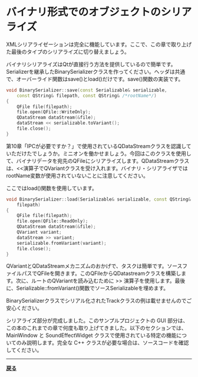 # バイナリ形式でのオブジェクトのシリアライズ

XMLシリアライゼーションは完全に機能しています。ここで、この章で取り上げた最後のタイプのシリアライズに切り替えましょう。

バイナリシリアライズはQtが直接行う方法を提供しているので簡単です。Serializerを継承したBinarySerializerクラスを作ってください。ヘッダは共通で、オーバーライド関数はsave()とload()だけです。save()関数の実装です。

```C++
void BinarySerializer::save(const Serializable& serializable,
    const QString& filepath, const QString& /*rootName*/)
{
    QFile file(filepath);
    file.open(QFile::WriteOnly);
    QDataStream dataStream(&file);
    dataStream << serializable.toVariant();
    file.close();
}
```

第10章「IPCが必要ですか？」で使用されているQDataStreamクラスを認識していただけたでしょうか。ミニオンを働かせましょう。今回はこのクラスを使用して、バイナリデータを宛先のQFileにシリアライズします。QDataStreamクラスは、<<演算子でQVariantクラスを受け入れます。バイナリ・シリアライザではrootName変数が使用されていないことに注意してください。

ここではload()関数を使用しています。

```C++
void BinarySerializer::load(Serializable& serializable, const QString&
    filepath)
{
    QFile file(filepath);
    file.open(QFile::ReadOnly);
    QDataStream dataStream(&file);
    QVariant variant;
    dataStream >> variant;
    serializable.fromVariant(variant);
    file.close();
}
```

QVariantとQDataStreamメカニズムのおかげで、タスクは簡単です。ソースファイルパスでQFileを開きます。このQFileからQDatastreamクラスを構築します。次に、ルートのQVariantを読み込むために >> 演算子を使用します。最後に、Serializable::fromVariant()関数でソースSerializableを埋めます。

BinarySerializerクラスでシリアル化されたTrackクラスの例は載せませんのでご安心ください。

シリアライズ部分が完成しました。このサンプルプロジェクトの GUI 部分は、この本のこれまでの章で何度も取り上げてきました。以下のセクションでは、MainWindow と SoundEffectWidget クラスで使用されている特定の機能についてのみ説明します。完全な C++ クラスが必要な場合は、ソースコードを確認してください。

***

**[戻る](../index.html)**
